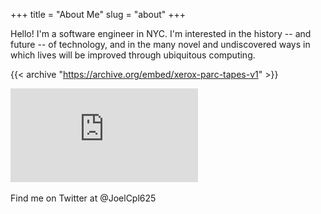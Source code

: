 +++
title = "About Me"
slug = "about"
+++

Hello! I'm a software engineer in NYC. I'm interested in the history -- and future -- of technology, and in the many novel and undiscovered ways in which lives will be improved through ubiquitous computing.

{{< archive "https://archive.org/embed/xerox-parc-tapes-v1" >}}

![Resume](https://raw.githubusercontent.com/jkapl/joelkaplandev/master/static/Joel_Kaplan.pdf?raw=true)

Find me on Twitter at @JoelCpl625